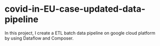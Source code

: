 # covid-in-EU-case-updated-data-pipeline
In this project, I create a ETL batch data pipeline on google cloud platform by using Dataflow and Composer.
